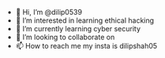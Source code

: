 - 👋 Hi, I’m @dilip0539
- 👀 I’m interested in learning ethical hacking
- 🌱 I’m currently learning cyber security 
- 💞️ I’m looking to collaborate on 
- 📫 How to reach me my insta is dilipshah05

<!---
dilip0539/dilip0539 is a ✨ special ✨ repository because its `README.md` (this file) appears on your GitHub profile.
You can click the Preview link to take a look at your changes.
--->
